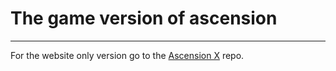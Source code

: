 # The game version of ascension
-----

For the website only version go to the [Ascension X](https://github.com/Catalyst-Tech/ascensionx) repo.

